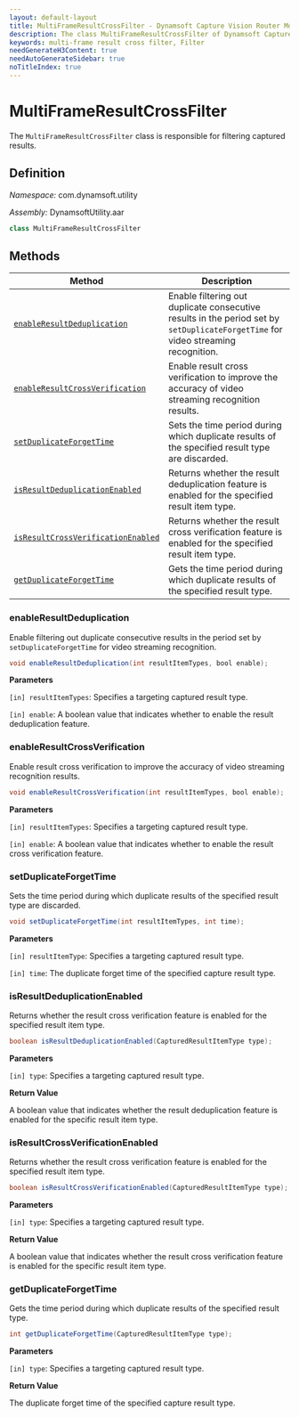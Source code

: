 ```yaml
---
layout: default-layout
title: MultiFrameResultCrossFilter - Dynamsoft Capture Vision Router Module Android Edition API Reference
description: The class MultiFrameResultCrossFilter of Dynamsoft Capture Vision Router Module is responsible for filtering captured results.
keywords: multi-frame result cross filter, Filter
needGenerateH3Content: true
needAutoGenerateSidebar: true
noTitleIndex: true
---
```


# MultiFrameResultCrossFilter

The `MultiFrameResultCrossFilter` class is responsible for filtering captured results.

## Definition

*Namespace:* com.dynamsoft.utility

*Assembly:* DynamsoftUtility.aar

```java
class MultiFrameResultCrossFilter
```

## Methods

| Method | Description |
| ------ | ----------- |
| [`enableResultDeduplication`](#enableresultdeduplication) | Enable filtering out duplicate consecutive results in the period set by `setDuplicateForgetTime` for video streaming recognition. |
| [`enableResultCrossVerification`](#enableresultcrossverification) | Enable result cross verification to improve the accuracy of video streaming recognition results. |
| [`setDuplicateForgetTime`](#setduplicateforgettime) | Sets the time period during which duplicate results of the specified result type are discarded. |
| [`isResultDeduplicationEnabled`](#isresultdeduplicationenabled) | Returns whether the result deduplication feature is enabled for the specified result item type. |
| [`isResultCrossVerificationEnabled`](#isresultcrossverificationenabled) | Returns whether the result cross verification feature is enabled for the specified result item type. |
| [`getDuplicateForgetTime`](#getduplicateforgettime) | Gets the time period during which duplicate results of the specified  result type. |

### enableResultDeduplication

Enable filtering out duplicate consecutive results in the period set by `setDuplicateForgetTime` for video streaming recognition.

```java
void enableResultDeduplication(int resultItemTypes, bool enable);
```

**Parameters**

`[in] resultItemTypes`: Specifies a targeting captured result type.  

`[in] enable`: A boolean value that indicates whether to enable the result deduplication feature.

### enableResultCrossVerification

Enable result cross verification to improve the accuracy of video streaming recognition results.

```java
void enableResultCrossVerification(int resultItemTypes, bool enable);
```

**Parameters**

`[in] resultItemTypes`: Specifies a targeting captured result type.  

`[in] enable`: A boolean value that indicates whether to enable the result cross verification feature.

### setDuplicateForgetTime

Sets the time period during which duplicate results of the specified result type are discarded.

```java
void setDuplicateForgetTime(int resultItemTypes, int time);
```

**Parameters**

`[in] resultItemType`: Specifies a targeting captured result type.  

`[in] time`: The duplicate forget time of the specified capture result type.

### isResultDeduplicationEnabled

Returns whether the result cross verification feature is enabled for the specified result item type.

```java
boolean isResultDeduplicationEnabled(CapturedResultItemType type);
```

**Parameters**

`[in] type`: Specifies a targeting captured result type.

**Return Value**

A boolean value that indicates whether the result deduplication feature is enabled for the specific result item type.

### isResultCrossVerificationEnabled

Returns whether the result cross verification feature is enabled for the specified result item type.

```java
boolean isResultCrossVerificationEnabled(CapturedResultItemType type);
```

**Parameters**

`[in] type`: Specifies a targeting captured result type.

**Return Value**

A boolean value that indicates whether the result cross verification feature is enabled for the specific result item type.

### getDuplicateForgetTime

Gets the time period during which duplicate results of the specified  result type.

```java
int getDuplicateForgetTime(CapturedResultItemType type);
```

**Parameters**

`[in] type`: Specifies a targeting captured result type.

**Return Value**

The duplicate forget time of the specified capture result type.
